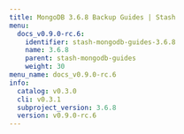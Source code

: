 ```yaml
---
title: MongoDB 3.6.8 Backup Guides | Stash
menu:
  docs_v0.9.0-rc.6:
    identifier: stash-mongodb-guides-3.6.8
    name: 3.6.8
    parent: stash-mongodb-guides
    weight: 30
menu_name: docs_v0.9.0-rc.6
info:
  catalog: v0.3.0
  cli: v0.3.1
  subproject_version: 3.6.8
  version: v0.9.0-rc.6
---
```


